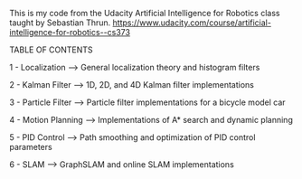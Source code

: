 This is my code from the Udacity Artificial Intelligence for Robotics class taught by Sebastian Thrun.
https://www.udacity.com/course/artificial-intelligence-for-robotics--cs373


TABLE OF CONTENTS

1 - Localization --> General localization theory and histogram filters

2 - Kalman Filter --> 1D, 2D, and 4D Kalman filter implementations

3 - Particle Filter --> Particle filter implementations for a bicycle model car

4 - Motion Planning --> Implementations of A* search and dynamic planning

5 - PID Control --> Path smoothing and optimization of PID control parameters

6 - SLAM --> GraphSLAM and online SLAM implementations
